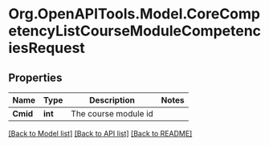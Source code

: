 # Org.OpenAPITools.Model.CoreCompetencyListCourseModuleCompetenciesRequest

## Properties

Name | Type | Description | Notes
------------ | ------------- | ------------- | -------------
**Cmid** | **int** | The course module id | 

[[Back to Model list]](../README.md#documentation-for-models) [[Back to API list]](../README.md#documentation-for-api-endpoints) [[Back to README]](../README.md)

